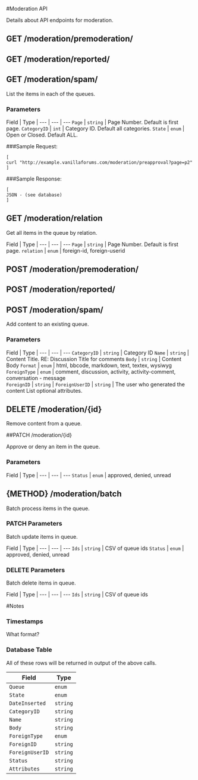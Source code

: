#Moderation API

Details about API endpoints for moderation.

## GET /moderation/premoderation/
## GET /moderation/reported/
## GET /moderation/spam/

List the items in each of the queues.

### Parameters

Field           | Type      |
---             | ---       | ---
`Page`          | `string`  | Page Number. Default is first page.
`CategoryID`    | `int`     | Category ID. Default all categories. 
`State`         | `enum`    | Open or Closed.  Default ALL.

###Sample Request:

    [
    curl "http://example.vanillaforums.com/moderation/preapproval?page=p2"
    ]    

###Sample Response:

    [
    JSON - (see database)
    ]    

## GET /moderation/relation

Get all items in the queue by relation.

Field           | Type      |
---             | ---       | ---
`Page`          | `string`  | Page Number. Default is first page.
`relation`  | `enum` | foreign-id, foreign-userid



## POST /moderation/premoderation/
## POST /moderation/reported/
## POST /moderation/spam/

Add content to an existing queue.

### Parameters
Field           | Type      |
---             | ---       | ---
`CategoryID`    | `string`  | Category ID 
`Name`          | `string`  | Content Title.    RE: Discussion Title for comments 
`Body`          | `string`  | Content Body
`Format`        | `enum`    | html, bbcode, markdown, text, textex, wysiwyg  
`ForeignType`   | `enum`    | comment, discussion, activity, activity-comment, conversation - message   
`ForeignID`     | `string`  | 
`ForeignUserID` | `string`  | The user who generated the content
List optional attributes. 


## DELETE /moderation/{id}

Remove content from a queue.

##PATCH /moderation/{id}

Approve or deny an item in the queue.

### Parameters

Field           | Type      |
---             | ---       | ---
`Status`    | `enum`  | approved, denied, unread 


## {METHOD} /moderation/batch

Batch process items in the queue.

### PATCH Parameters

Batch update items in queue.

Field           | Type      |
---             | ---       | ---
`Ids` | `string`  | CSV of queue ids
`Status` | `enum` | approved, denied, unread

### DELETE Parameters

Batch delete items in queue.

Field           | Type      |
---             | ---       | ---
`Ids` | `string`  | CSV of queue ids



#Notes

### Timestamps
What format?

### Database Table
All of these rows will be returned in output of the above calls.

Field           | Type      |
---             | ---       |
`Queue`         | `enum`    | preapproval, reported, spam
`State`         | `enum`    | Open, Closed
`DateInserted`  | `string`  | Timestamp
`CategoryID`    | `string`  | Category ID 
`Name`          | `string`  | Content Title.    RE: Discussion Title for comments 
`Body`          | `string`  | Content Body
`ForeignType`   | `enum`    | comment, discussion, activity, activity-comment, conversation - message   
`ForeignID`     | `string`  |  ex d-12
`ForeignUserID` | `string`  | The user who generated the content
`Status`        | `string`  | 
`Attributes`    | `string`  | see Attributes Document
